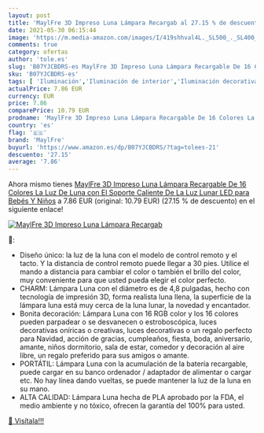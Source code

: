 ```yaml
---
layout: post
title: 'MaylFre 3D Impreso Luna Lámpara Recargab al 27.15 % de descuento'
date: 2021-05-30 06:15:44
image: 'https://m.media-amazon.com/images/I/419shhval4L._SL500_._SL400_.jpg'
comments: true
category: ofertas
author: 'tole.es'
slug: 'B07YJCBDRS-es MaylFre 3D Impreso Luna Lámpara Recargable De 16 Colores...'
sku: 'B07YJCBDRS-es'
tags: [ 'Iluminación','Iluminación de interior','Iluminación decorativa y para usos específicos de interior','Iluminación nocturna de interior','bebés','maylfre', ]
actualPrice: 7.86 EUR
currency: EUR
price: 7.86
comparePrice: 10.79 EUR
prodname: 'MaylFre 3D Impreso Luna Lámpara Recargable De 16 Colores La Luz De Luna con El Soporte Caliente De La Luz Lunar LED para Bebés Y Niños'
country: 'es'
flag: '🇪🇸'
brand: 'MaylFre'
buyurl: 'https://www.amazon.es/dp/B07YJCBDRS/?tag=tolees-21'
descuento: '27.15'
average: '7.86'
---
```


Ahora mismo tienes [MaylFre 3D Impreso Luna Lámpara Recargable De 16 Colores La Luz De Luna con El Soporte Caliente De La Luz Lunar LED para Bebés Y Niños](https://www.amazon.es/dp/B07YJCBDRS/?tag=tolees-21) a 7.86 EUR (original: 10.79 EUR) (27.15 %  de descuento) en el siguiente enlace!

[![MaylFre 3D Impreso Luna Lámpara Recargab](https://m.media-amazon.com/images/I/419shhval4L._SL500_._SL400_.jpg)](https://www.amazon.es/dp/B07YJCBDRS/?tag=tolees-21)

🔎:

- Diseño único: la luz de la luna con el modelo de control remoto y el tacto. Y la distancia de control remoto puede llegar a 30 pies. Utilice el mando a distancia para cambiar el color o también el brillo del color, muy conveniente para que usted pueda elegir el color perfecto.
- CHARM: Lámpara Luna con el diámetro es de 4,8 pulgadas, hecho con tecnología de impresión 3D, forma realista luna llena, la superficie de la lámpara luna está muy cerca de la luna lunar, la novedad y encantador.
- Bonita decoración: Lámpara Luna con 16 RGB color y los 16 colores pueden parpadear o se desvanecen o estroboscópica, luces decorativas oníricas o creativas, luces decorativas o un regalo perfecto para Navidad, acción de gracias, cumpleaños, fiesta, boda, aniversario, amante, niños dormitorio, sala de estar, comedor y decoración al aire libre, un regalo preferido para sus amigos o amante.
- PORTÁTIL: Lámpara Luna con la acumulación de la batería recargable, puede cargar en su banco ordenador / adaptador de alimentar o cargar etc. No hay línea dando vueltas, se puede mantener la luz de la luna en su mano.
- ALTA CALIDAD: Lámpara Luna hecha de PLA aprobado por la FDA, el medio ambiente y no tóxico, ofrecen la garantía del 100% para usted.

[🛒 Visítala!!!](https://www.amazon.es/dp/B07YJCBDRS/?tag=tolees-21)
